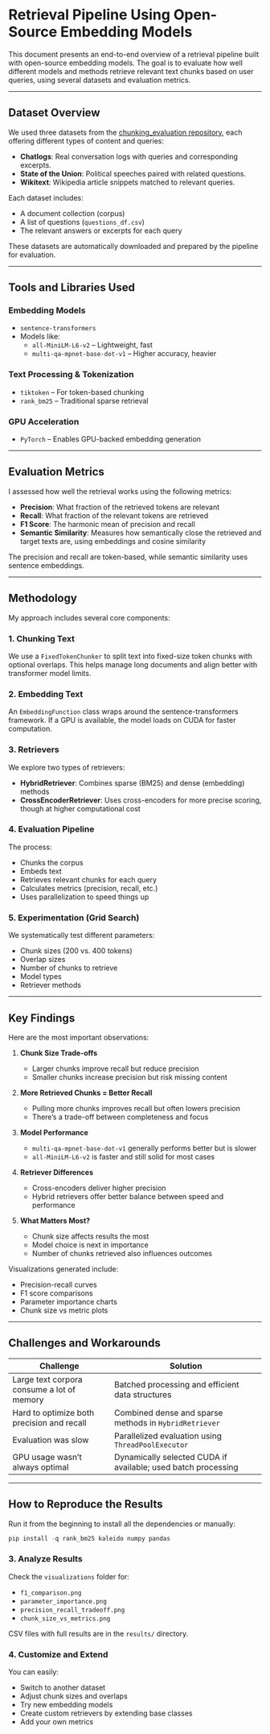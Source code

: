# Retrieval Pipeline Using Open-Source Embedding Models

This document presents an end-to-end overview of a retrieval pipeline built with open-source embedding models. The goal is to evaluate how well different models and methods retrieve relevant text chunks based on user queries, using several datasets and evaluation metrics.

---

## Dataset Overview

We used three datasets from the [chunking_evaluation repository](https://github.com/brandonstarxel/chunking_evaluation/tree/main/chunking_evaluation/evaluation_framework/general_evaluation_data), each offering different types of content and queries:

- **Chatlogs**: Real conversation logs with queries and corresponding excerpts.  
- **State of the Union**: Political speeches paired with related questions.  
- **Wikitext**: Wikipedia article snippets matched to relevant queries.

Each dataset includes:
- A document collection (corpus)
- A list of questions (`questions_df.csv`)
- The relevant answers or excerpts for each query

These datasets are automatically downloaded and prepared by the pipeline for evaluation.

---

## Tools and Libraries Used

### Embedding Models
- `sentence-transformers`  
- Models like:
  - `all-MiniLM-L6-v2` – Lightweight, fast
  - `multi-qa-mpnet-base-dot-v1` – Higher accuracy, heavier

### Text Processing & Tokenization
- `tiktoken` – For token-based chunking
- `rank_bm25` – Traditional sparse retrieval

### GPU Acceleration
- `PyTorch` – Enables GPU-backed embedding generation

---

## Evaluation Metrics

I assessed how well the retrieval works using the following metrics:

- **Precision**: What fraction of the retrieved tokens are relevant  
- **Recall**: What fraction of the relevant tokens are retrieved  
- **F1 Score**: The harmonic mean of precision and recall  
- **Semantic Similarity**: Measures how semantically close the retrieved and target texts are, using embeddings and cosine similarity

The precision and recall are token-based, while semantic similarity uses sentence embeddings.

---

## Methodology

My approach includes several core components:

### 1. Chunking Text  
We use a `FixedTokenChunker` to split text into fixed-size token chunks with optional overlaps. This helps manage long documents and align better with transformer model limits.

### 2. Embedding Text  
An `EmbeddingFunction` class wraps around the sentence-transformers framework. If a GPU is available, the model loads on CUDA for faster computation.

### 3. Retrievers
We explore two types of retrievers:

- **HybridRetriever**: Combines sparse (BM25) and dense (embedding) methods  
- **CrossEncoderRetriever**: Uses cross-encoders for more precise scoring, though at higher computational cost

### 4. Evaluation Pipeline
The process:
- Chunks the corpus
- Embeds text
- Retrieves relevant chunks for each query
- Calculates metrics (precision, recall, etc.)
- Uses parallelization to speed things up

### 5. Experimentation (Grid Search)
We systematically test different parameters:
- Chunk sizes (200 vs. 400 tokens)
- Overlap sizes
- Number of chunks to retrieve
- Model types
- Retriever methods

---

## Key Findings

Here are the most important observations:

1. **Chunk Size Trade-offs**  
   - Larger chunks improve recall but reduce precision  
   - Smaller chunks increase precision but risk missing content  

2. **More Retrieved Chunks = Better Recall**  
   - Pulling more chunks improves recall but often lowers precision  
   - There’s a trade-off between completeness and focus  

3. **Model Performance**  
   - `multi-qa-mpnet-base-dot-v1` generally performs better but is slower  
   - `all-MiniLM-L6-v2` is faster and still solid for most cases  

4. **Retriever Differences**  
   - Cross-encoders deliver higher precision  
   - Hybrid retrievers offer better balance between speed and performance  

5. **What Matters Most?**
   - Chunk size affects results the most  
   - Model choice is next in importance  
   - Number of chunks retrieved also influences outcomes  

Visualizations generated include:
- Precision-recall curves  
- F1 score comparisons  
- Parameter importance charts  
- Chunk size vs metric plots  

---

## Challenges and Workarounds

| Challenge | Solution |
|----------|----------|
| Large text corpora consume a lot of memory | Batched processing and efficient data structures |
| Hard to optimize both precision and recall | Combined dense and sparse methods in `HybridRetriever` |
| Evaluation was slow | Parallelized evaluation using `ThreadPoolExecutor` |
| GPU usage wasn’t always optimal | Dynamically selected CUDA if available; used batch processing |

---

## How to Reproduce the Results

Run it from the beginning to install all the dependencies or manually:

```python
pip install -q rank_bm25 kaleido numpy pandas 
```

### 3. Analyze Results

Check the `visualizations` folder for:
- `f1_comparison.png`
- `parameter_importance.png`
- `precision_recall_tradeoff.png`
- `chunk_size_vs_metrics.png`

CSV files with full results are in the `results/` directory.

### 4. Customize and Extend

You can easily:
- Switch to another dataset
- Adjust chunk sizes and overlaps
- Try new embedding models
- Create custom retrievers by extending base classes
- Add your own metrics
